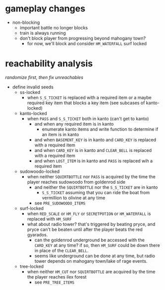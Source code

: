 # gameplay changes

* non-blocking
    - important battle no longer blocks
    - train is always running
    - don't block player from progressing beyond mahogany town?
        - for now, we'll block and consider `HM_WATERFALL` surf locked

# reachability analysis

*randomize first, then fix unreachables*

- define invalid seeds
    - ss-locked
        - when `S_S_TICKET` is replaced with a required item or a maybe
          required key item that blocks a key item (see subcases of kanto-locked)
    - kanto-locked
        - when `PASS` and `S_S_TICKET` both in kanto (can't get to kanto)
            - and when any required item is in kanto
                - enumerate kanto items and write function to determine if an item is in kanto
            - and when `BASEMENT_KEY` is in kanto and `CARD_KEY` is replaced
              with a required item
            - and when `CARD_KEY` is in kanto and `CLEAR_BELL` is replaced
              with a required item
            - and when `LOST_ITEM` is in kanto and `PASS` is replaced wih a
              required item
    - sudowoodo-locked
        - when neither `SQUIRTBOTTLE` nor `PASS` is acquired by the time
          the player reaches sudowoodo from goldenrod side
            - and neither the `SQUIRTBOTTLE` nor the `S_S_TICKET` are in kanto
                - `S_S_TICKET` assuming that you can ride the boat
                  from vermillion to olivine at any time
            - see `PRE_SUDOWOODO_ITEMS`
    - surf-locked
        - when `RED_SCALE` or `HM_FLY` or `SECRETPOTION` or `HM_WATERFALL` is replaced with
          `HM_SURF`
        - what about radio tower? that's triggered by beating pryce,
          and pryce can't be beaten until after the player beats the
          red gyarados.
            - can the goldenrod underground be accessed with the
              `CARD_KEY` at any time? if so, then `HM_SURF` could be
              down there in place of the `CLEAR_BELL`.
            - seems like underground can be done at any time, but
              radio tower depends on mahogany town/lake of rage
              events.
    - tree-locked
        - when neither `HM_CUT` nor `SQUIRTBOTTLE` are acquired by the
          time the player reaches ilex forest
            - see `PRE_TREE_ITEMS`
